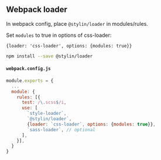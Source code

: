 ## Webpack loader

In webpack config, place `@stylin/loader` in modules/rules.

Set `modules` to true in options of css-loader: 

`{loader: 'css-loader', options: {modules: true}}`

```sh
npm install --save @stylin/loader
```

#### `webpack.config.js`
```js
module.exports = {
  ...
  module: {
    rules: [{
      test: /\.scss$/i,
      use: [
        `style-loader`,
        `@stylin/loader`,
        {loader: `css-loader`, options: {modules: true}},
        `sass-loader`, // optional
      ],
    }],
  }
}
```

